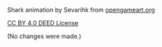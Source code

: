 <p>Shark animation by Sevarihk from <a href="https://opengameart.org/content/shark-sprites-animated-4-directional">opengameart.org</a></p>
<a href="https://creativecommons.org/licenses/by/4.0/">CC BY 4.0 DEED License</a>
<p>(No changes were made.)</p>